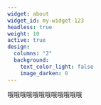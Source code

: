 ```yaml
---
widget: about
widget_id: my-widget-123
headless: true
weight: 10
active: true
design:
  columns: "2"
  background:
    text_color_light: false
    image_darken: 0
---
```

哦哦哦哦哦哦哦哦哦哦哦哦
